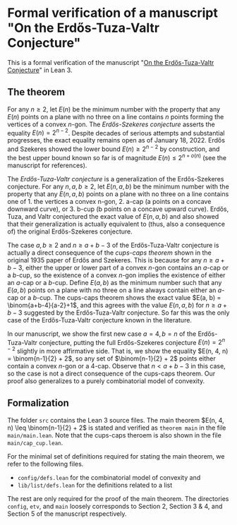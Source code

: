 # Formal verification of a manuscript "On the Erdős-Tuza-Valtr Conjecture" 
This is a formal verification of the manuscript "[On the Erdős-Tuza-Valtr Conjecture](https://arxiv.org/abs/2206.04260)" in Lean 3.

## The theorem
For any $n \geq 2$, let $E(n)$ be the minimum number with the property that any $E(n)$ points on a plane with no three on a line contains $n$ points 
forming the vertices of a convex $n$-gon.
The _Erdős-Szekeres conjecture_ asserts the equality $E(n) = 2^{n−2}$. 
Despite decades of serious attempts and substantial progresses, the exact equality remains open as of January 18, 2022.
Erdős and Szekeres showed the lower bound $E(n) \geq 2^{n−2}$ by construction, and 
the best upper bound known so far is of magnitude $E(n) \leq 2^{n + o(n)}$ (see the manuscript for references).

The _Erdős-Tuza-Valtr conjecture_ is a generalization of the Erdős-Szekeres conjecture.
For any $n, a, b \geq 2$, let $E(n, a, b)$ be the minimum number with the property that any $E(n, a, b)$ points on a plane with no three on a line
contains one of 1. the vertices a convex n-gon, 2. a-cap (a points on a concave downward curve), or 3. b-cup (b points on a concave upward curve).
Erdős, Tuza, and Valtr conjectured the exact value of $E(n, a, b)$ and
also showed that their generalization is actually equivalent to (thus, also a consequence of) the original Erdős-Szekeres conjecture.

The case $a, b \geq 2$ and $n \geq a + b - 3$ of the Erdős-Tuza-Valtr conjecture is actually a direct consequence of the _cups-caps theorem_ 
shown in the original 1935 paper of Erdős and Szekeres.
This is because for any $n \geq a + b - 3$, either the upper or lower part of a convex $n$-gon contains an $a$-cap or a $b$-cup, 
so the existence of a convex $n$-gon implies the existence of either an $a$-cap or a $b$-cup.
Define $E(a, b)$ as the minimum number such that any $E(a, b)$ points on a plane with no three on a line
always contain either an $a$-cap or a $b$-cup.
The cups-caps theorem shows the exact value $E(a, b) = \binom{a+b-4}{a-2}+1$,
and this agrees with the value $E(n, a, b)$ for $n \geq a + b - 3$ suggested by the Erdős-Tuza-Valtr conjecture.
So far this was the only case of the Erdős-Tuza-Valtr conjecture known in the literature.

In our manuscript, we show the first new case $a = 4, b = n$ of the Erdős-Tuza-Valtr conjecture,
putting the full Erdős-Szekeres conjecture $E(n) = 2^{n-2}$ slightly in more affirmative side.
That is, we show the equality $E(n, 4, n) = \binom{n-1}{2} + 2$, so any set of $\binom{n-1}{2} + 2$ points either contain a convex $n$-gon or a 4-cap.
Observe that $n < a + b - 3$ in this case, so the case is not a direct consequence of the cups-caps theorem.
Our proof also generalizes to a purely combinatorial model of convexity.

## Formalization
The folder `src` contains the Lean 3 source files.
The main theorem $E(n, 4, n) \leq \binom{n-1}{2} + 2$ is stated and verified as `theorem main` in the file `main/main.lean`.
Note that the cups-caps theroem is also shown in the file `main/cap_cup.lean`.

For the minimal set of definitions required for stating the main theorem, we refer to the following files. 
- `config/defs.lean` for the combinatorial model of convexity and 
- `lib/list/defs.lean` for the definitions related to a list

The rest are only required for the proof of the main theorem. 
The directories `config`, `etv`, and `main` loosely corresponds to Section 2, Section 3 & 4, and Section 5 of the manuscript respectively.
